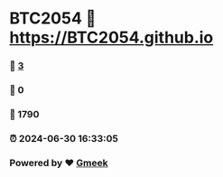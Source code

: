 # BTC2054 :link: https://BTC2054.github.io 
### :page_facing_up: [3](https://BTC2054.github.io/tag.html) 
### :speech_balloon: 0 
### :hibiscus: 1790 
### :alarm_clock: 2024-06-30 16:33:05 
### Powered by :heart: [Gmeek](https://github.com/Meekdai/Gmeek)
